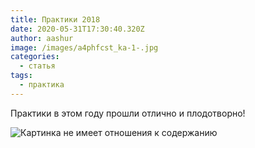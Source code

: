 ```yaml
---
title: Практики 2018
date: 2020-05-31T17:30:40.320Z
author: aashur
image: /images/a4phfcst_ka-1-.jpg
categories:
  - статья
tags:
  - практика
---
```

Практики в этом году прошли отлично и плодотворно!

![Картинка не имеет отношения к содержанию](/images/2.png "Картинка не имеет отношения к содержанию")